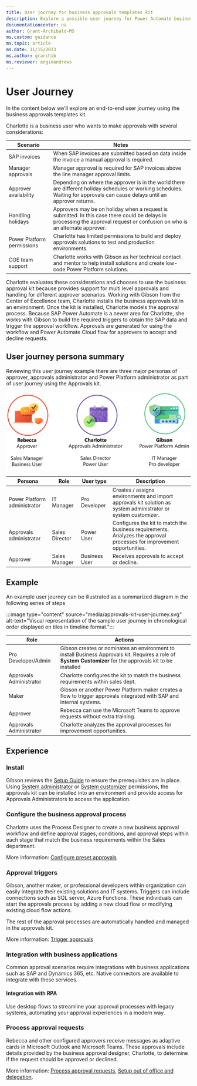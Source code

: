 ```yaml
---
title: User journey for business approvals templates kit
description: Explore a possible user journey for Power Automate business approvals templates kit.
documentationcenter: na
author: Grant-Archibald-MS
ms.custom: guidance
ms.topic: article
ms.date: 11/15/2023
ms.author: grarchib
ms.reviewer: angieandrews
---
```


# User Journey

In the content below we'll explore an end-to-end user journey using the business approvals templates kit.

Charlotte is a business user who wants to make approvals with several considerations:

| Scenario | Notes |
|----------|-------|
| SAP invoices | When SAP invoices are submitted based on data inside the invoice a manual approval is required. |
| Manager approvals | Manager approval is required for SAP invoices above the line manager approval limits. |
| Approver availability | Depending on where the approver is in the world there are different holiday schedules or working schedules. Waiting for approvals can cause delays until an approver returns. |
| Handling holidays | Approvers may be on holiday when a request is submitted. In this case there could be delays in processing the approval request or confusion on who is an alternate approver. |
| Power Platform permissions | Charlotte has limited permissions to build and deploy approvals solutions to test and production environments. |
| COE team support | Charlotte works with Gibson as her technical contact and mentor to help install solutions and create low-code Power Platform solutions. |

Charlotte evaluates these considerations and chooses to use the business approval kit because provides support for multi level approvals and handling for different approver scenarios. Working with Gibson from the Center of Excellence team, Charlotte installs the business approvals kit in an environment. Once the kit is installed, Charlotte models the approval process. Because SAP Power Automate is a newer area for Charlotte, she works with Gibson to build the required triggers to obtain the SAP data and trigger the approval workflow. Approvals are generated for using the workflow and Power Automate Cloud flow for approvers to accept and decline requests.

## User journey persona summary

Reviewing this user journey example there are three major personas of approver, approvals administrator and Power Platform administrator as part of user journey using the Approvals kit.

![Persona graphic overview with name and role](./media/persona-overview.svg)

|Persona |Role |User type    |Description|
|--------|-------------|-------------|-----------|
|Power Platform administrator|IT Manager|Pro Developer|Creates / assigns environments and import approvals kit solution as system administrator or system customizer.|
|Approvals administrator|Sales Director|Power User|Configures the kit to match the business requirements. Analyzes the approval processes for improvement opportunities.|
|Approver|Sales Manager|Business User|Receives approvals to accept or decline.|

## Example

An example user journey can be illustrated as a summarized diagram in the following series of steps

:::image type="content" source="media/approvals-kit-user-journey.svg" alt-text="Visual representation of the sample user journey in chronological order displayed on tiles in timeline format.":::

|Role|Actions|
|----|-------|
|Pro Developer/Admin|Gibson creates or nominates an environment to install Business Approvals kit. Requires a role of **System Customizer** for the approvals kit to be installed|
|Approvals Administrator|Charlotte configures the kit to match the business requirements within sales dept.|
|Maker|Gibson or another Power Platform maker creates a flow to trigger approvals integrated with SAP and internal systems.
|Approver|Rebecca can use the Microsoft Teams to approve requests without extra training.|
|Approvals Administrator|Charlotte analyzes the approval processes for improvement opportunities.|

## Experience

### Install

Gibson reviews the [Setup Guide](./setup.md) to ensure the prerequisites are in place. Using [System administrator](/power-platform/admin/database-security#environments-with-a-dataverse-database) or [System customizer](/power-platform/admin/database-security#environments-with-a-dataverse-database) permissions, the approvals kit can be installed into an environment and provide access for Approvals Administrators to access the application.

### Configure the business approval process

Charlotte uses the Process Designer to create a new business approval workflow and define approval stages, conditions, and approval steps within each stage that match the business requirements within the Sales department.

More information: [Configure preset approvals](./configure-preset-approvals.md)

### Approval triggers

Gibson, another maker, or professional developers within organization can easily integrate their existing solutions and IT systems. Triggers can include connections such as SQL server, Azure Functions. These individuals can start the approvals process by adding a new cloud flow or modifying existing cloud flow actions.

The rest of the approval processes are automatically handled and managed in the approvals kit.

More information: [Trigger approvals](./trigger-approvals.md)

### Integration with business applications

Common approval scenarios require integrations with business applications such as SAP and Dynamics 365, etc. Native connectors are available to integrate with these services.

#### Integration with RPA

Use desktop flows to streamline your approval processes with legacy systems, automating your approval experiences in a modern way.

### Process approval requests

Rebecca and other configured approvers receive messages as adaptive cards in Microsoft Outlook and Microsoft Teams. These approvals include details provided by the business approval designer, Charlotte, to determine if the request should be approved or declined.

More information: [Process approval requests](./process-approval-requests.md), [Setup out of office and delegation](./setup-out-of-office-and-delegation.md).
